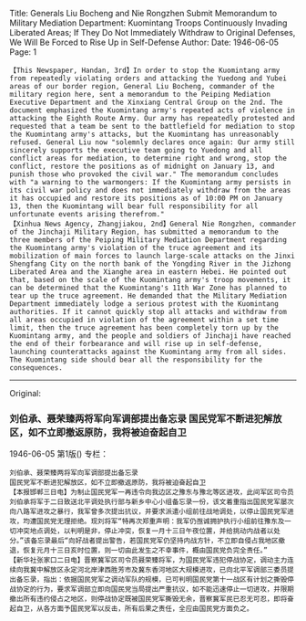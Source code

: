 Title: Generals Liu Bocheng and Nie Rongzhen Submit Memorandum to Military Mediation Department: Kuomintang Troops Continuously Invading Liberated Areas; If They Do Not Immediately Withdraw to Original Defenses, We Will Be Forced to Rise Up in Self-Defense
Author:
Date: 1946-06-05
Page: 1

    【This Newspaper, Handan, 3rd】In order to stop the Kuomintang army from repeatedly violating orders and attacking the Yuedong and Yubei areas of our border region, General Liu Bocheng, commander of the military region here, sent a memorandum to the Peiping Mediation Executive Department and the Xinxiang Central Group on the 2nd. The document emphasized the Kuomintang army's repeated acts of violence in attacking the Eighth Route Army. Our army has repeatedly protested and requested that a team be sent to the battlefield for mediation to stop the Kuomintang army's attacks, but the Kuomintang has unreasonably refused. General Liu now "solemnly declares once again: Our army still sincerely supports the executive team going to Yuedong and all conflict areas for mediation, to determine right and wrong, stop the conflict, restore the positions as of midnight on January 13, and punish those who provoked the civil war." The memorandum concludes with "a warning to the warmongers: If the Kuomintang army persists in its civil war policy and does not immediately withdraw from the areas it has occupied and restore its positions as of 10:00 PM on January 13, then the Kuomintang will bear full responsibility for all unfortunate events arising therefrom."
    【Xinhua News Agency, Zhangjiakou, 2nd】General Nie Rongzhen, commander of the Jinchaji Military Region, has submitted a memorandum to the three members of the Peiping Military Mediation Department regarding the Kuomintang army's violation of the truce agreement and its mobilization of main forces to launch large-scale attacks on the Jinxi Shengfang City on the north bank of the Yongding River in the Jizhong Liberated Area and the Xianghe area in eastern Hebei. He pointed out that, based on the scale of the Kuomintang army's troop movements, it can be determined that the Kuomintang's 11th War Zone has planned to tear up the truce agreement. He demanded that the Military Mediation Department immediately lodge a serious protest with the Kuomintang authorities. If it cannot quickly stop all attacks and withdraw from all areas occupied in violation of the agreement within a set time limit, then the truce agreement has been completely torn up by the Kuomintang army, and the people and soldiers of Jinchaji have reached the end of their forbearance and will rise up in self-defense, launching counterattacks against the Kuomintang army from all sides. The Kuomintang side should bear all the responsibility for the consequences.



<hr /> 

Original: 


### 刘伯承、聂荣臻两将军向军调部提出备忘录  国民党军不断进犯解放区，如不立即撤返原防，我将被迫奋起自卫

1946-06-05
第1版()
专栏：

    刘伯承、聂荣臻两将军向军调部提出备忘录
    国民党军不断进犯解放区，如不立即撤返原防，我将被迫奋起自卫
    【本报邯郸三日电】为制止国民党军一再违令向我边区之豫东与豫北等区进攻，此间军区司令员刘伯承将军于二日致送北平调处执行部与新乡中心小组备忘录一份，该文着重指出国民党军屡次向八路军进攻之暴行，我军曾多次提出抗议，并要求派遣小组前往战地调处，以停止国民党军进攻，均遭国民党无理拒绝。现刘将军“特再次郑重声明：我军仍亟诚拥护执行小组前往豫东及一切冲突地点调处，以判明是非，停止冲突，恢复一月十三日午夜位置，并给挑动内战者以处分。”该备忘录最后“向好战者提出警告，若国民党军仍坚持内战方针，不立即自侵占我地区撤退，恢复元月十三日亥时位置，则一切由此发生之不幸事件，概由国民党负完全责任。”
    【新华社张家口二日电】晋察冀军区司令员聂荣臻将军，为国民党军违犯停战协定，调动主力连续向我冀中解放区永定河北岸津西胜芳市及冀东香河地区大规模进攻，已向北平军调部三委员提出备忘录，指出：依据国民党军之调动军队的规模，已可判明国民党第十一战区有计划之撕毁停战协定的行为，要求军调部立即向国民党当局提出严重抗议，如不能迅速停止一切进攻，并限期撤出所有违约侵占之地区，则停战协定既被国民党军撕毁无余，晋察冀军民已忍无可忍，即将奋起自卫，从各方面予国民党军以反击，所有后果之责任，全应由国民党方面负之。
